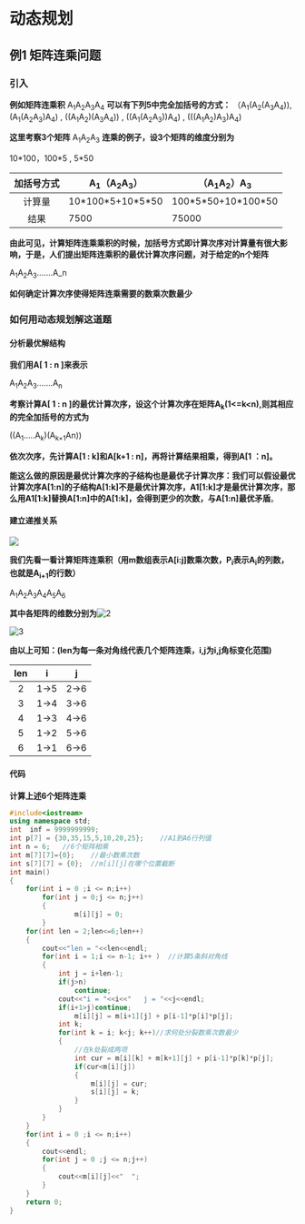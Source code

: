 
# 动态规划

## 例1  矩阵连乘问题

### 引入

**例如矩阵连乘积**
A<sub>1</sub>A<sub>2</sub>A<sub>3</sub>A<sub>4</sub>
**可以有下列5中完全加括号的方式：**
（A<sub>1</sub>(A<sub>2</sub>(A<sub>3</sub>A<sub>4</sub>)), (A<sub>1</sub>(A<sub>2</sub>A<sub>3</sub>)A<sub>4</sub>) , ((A<sub>1</sub>A<sub>2</sub>)(A<sub>3</sub>A<sub>4</sub>)) , ((A<sub>1</sub>(A<sub>2</sub>A<sub>3</sub>))A<sub>4</sub>) , (((A<sub>1</sub>A<sub>2</sub>)A<sub>3</sub>)A<sub>4</sub>)



**这里考察3个矩阵**
A<sub>1</sub>A<sub>2</sub>A<sub>3</sub>
**连乘的例子，设3个矩阵的维度分别为**


10\*100，100\*5 , 5\*50

| 加括号方式 | A<sub>1</sub>（A<sub>2</sub>A<sub>3</sub>） | （A<sub>1</sub>A<sub>2</sub>）A<sub>3</sub> |
| :--------: | ------------------------------------------- | ------------------------------------------- |
|   计算量   | 10\*100\*5+10\*5\*50                        | 100\*5\*50+10\*100\*50                      |
|    结果    | 7500                                        | 75000                                       |



**由此可见，计算矩阵连乘乘积的时候，加括号方式即计算次序对计算量有很大影响，于是，人们提出矩阵连乘积的最优计算次序问题，对于给定的n个矩阵**

A<sub>1</sub>A<sub>2</sub>A<sub>3</sub>.......A_n

**如何确定计算次序使得矩阵连乘需要的数乘次数最少**



### 如何用动态规划解这道题

#### 分析最优解结构

**我们用A[ 1 : n ]来表示**

A<sub>1</sub>A<sub>2</sub>A<sub>3</sub>.......A<sub>n</sub>

**考察计算A[ 1 : n ]的最优计算次序，设这个计算次序在矩阵A<sub>k</sub>(1<=k<n),则其相应的完全加括号的方式为**

((A<sub>1</sub>.....A<sub>k</sub>)(A<sub>k+1</sub>An))

**依次次序，先计算A[1 : k]和A[k+1 : n]，再将计算结果相乘，得到A[1 ：n]。**

**能这么做的原因是最优计算次序的子结构也是最优子计算次序：我们可以假设最优计算次序A[1:n]的子结构A[1:k]不是最优计算次序，A1[1:k]才是最优计算次序，那么用A1[1:k]替换A[1:n]中的A[1:k]，会得到更少的次数，与A[1:n]最优矛盾**。



#### 建立递推关系

![](https://github.com/luoshiyong/CSinterview/tree/master/image/1.PNG)



**我们先看一看计算矩阵连乘积（用m数组表示A[i:j]数乘次数，P<sub>i</sub>表示A<sub>i</sub>的列数，也就是A<sub>i+1</sub>的行数）**

A<sub>1</sub>A<sub>2</sub>A<sub>3</sub>A<sub>4</sub>A<sub>5</sub>A<sub>6</sub>

**其中各矩阵的维数分别为**![2](https://github.com/luoshiyong/CSinterview/tree/master/image/2.PNG)

![3](https://github.com/luoshiyong/CSinterview/tree/master/image/3.PNG)

**由以上可知：(len为每一条对角线代表几个矩阵连乘，i,j为i,j角标变化范围)**

| len  |  i   |  j   |
| :--: | :--: | :--: |
|  2   | 1->5 | 2->6 |
|  3   | 1->4 | 3->6 |
|  4   | 1->3 | 4->6 |
|  5   | 1->2 | 5->6 |
|  6   | 1->1 | 6->6 |



#### 代码

**计算上述6个矩阵连乘**

```c++
#include<iostream>
using namespace std;
int  inf = 9999999999;
int p[7] = {30,35,15,5,10,20,25};    //A1到A6行列值
int n = 6;   //6个矩阵相乘
int m[7][7]={0};	//最小数乘次数
int s[7][7] = {0};	//m[i][j]在哪个位置截断
int main()
{
	for(int i = 0 ;i <= n;i++)
		for(int j = 0;j <= n;j++)
		{
				m[i][j] = 0;
		}
	for(int len = 2;len<=6;len++)
	{
		cout<<"len = "<<len<<endl;
		for(int i = 1;i <= n-1; i++ )  //计算5条斜对角线
		{
			int j = i+len-1;
			if(j>n)
				continue;
			cout<<"i = "<<i<<"   j = "<<j<<endl;
			if(i+1>j)continue;
				m[i][j] = m[i+1][j] + p[i-1]*p[i]*p[j];
			int k;
			for(int k = i; k<j; k++)//求何处分裂数乘次数最少
			{
				//在k处裂成两项
				int cur = m[i][k] + m[k+1][j] + p[i-1]*p[k]*p[j];
				if(cur<m[i][j])
				{
					m[i][j] = cur;
					s[i][j] = k;
				}
			}
		}
	}
	for(int i = 0 ;i <= n;i++)
	{
		cout<<endl;
		for(int j = 0 ;j <= n;j++)
		{
			cout<<m[i][j]<<"  ";
		}
	}
	return 0;
}

```

